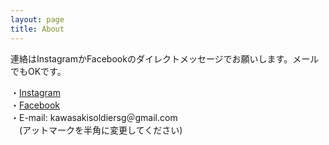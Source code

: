 ```yaml
---
layout: page
title: About
---
```


連絡はInstagramかFacebookのダイレクトメッセージでお願いします。メールでもOKです。

<div>
    <!--
    E-mail: <a href="mailto:kawasakisoldiersg@gmail.com">kawasakisoldiersgあっとまーくgmail.com</a>
    -->
    ・<a href="https://www.instagram.com/kawasaki.soldiers.g/">Instagram</a>
    <br>
    ・<a href="https://www.facebook.com/KawasakiSoldiersG/">Facebook</a>
    <br>
    ・E-mail: kawasakisoldiersg＠gmail.com
    <br>
    　(アットマークを半角に変更してください)
</div>
